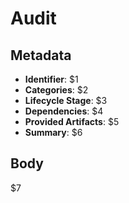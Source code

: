 # Audit

## Metadata

- **Identifier**: $1  
- **Categories**: $2  
- **Lifecycle Stage**: $3  
- **Dependencies**: $4  
- **Provided Artifacts**: $5  
- **Summary**: $6  

## Body

$7
